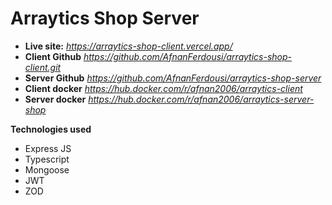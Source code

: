 # Arraytics Shop Server

- **Live site:** *https://arraytics-shop-client.vercel.app/*
- **Client Github** *https://github.com/AfnanFerdousi/arraytics-shop-client.git*
- **Server Github** *https://github.com/AfnanFerdousi/arraytics-shop-server*
- **Client docker** *https://hub.docker.com/r/afnan2006/arraytics-client*
- **Server docker** *https://hub.docker.com/r/afnan2006/arraytics-server-shop*

**Technologies used**
- Express JS
- Typescript
- Mongoose
- JWT
- ZOD